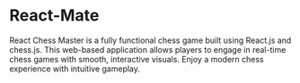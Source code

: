 # React-Mate
React Chess Master is a fully functional chess game built using React.js and chess.js. This web-based application allows players to engage in real-time chess games with smooth, interactive visuals. Enjoy a modern chess experience with intuitive gameplay.
